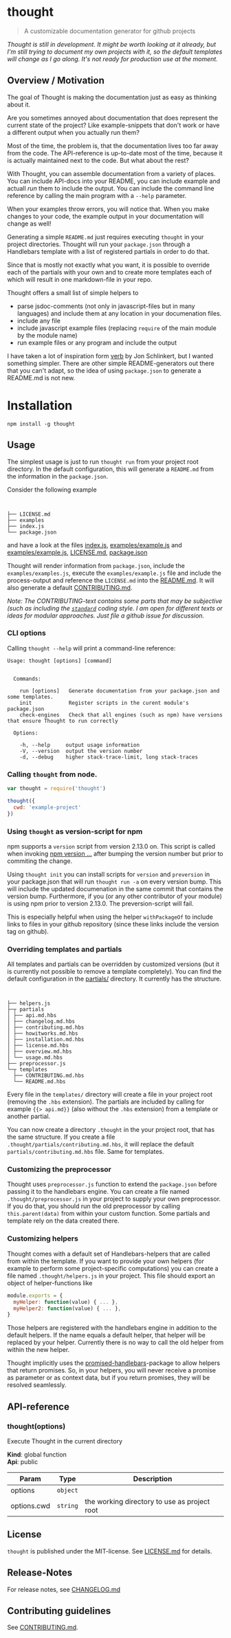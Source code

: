 # thought

> A customizable documentation generator for github projects

*Thought is still in development. It might be worth looking at it already, but I'm still trying to 
document my own projects with it, so the default templates will change as I go along. It's not ready
for production use at the moment.*

## Overview / Motivation

The goal of Thought is making the documentation just as easy as thinking about it.

Are you sometimes annoyed about documentation that does represent the current state of the project? 
Like example-snippets that don't work or have a different output when you actually run them?

Most of the time, the problem is, that the documentation lives too far away from the code. 
The API-reference is up-to-date most of the time, because it is actually maintained next 
to the code. But what about the rest?

With Thought, you can assemble documentation from a variety of places. You can include API-docs into
your README, you can include example and actuall *run* them to include the output. You can include
the command line reference by calling the main program with a `--help` parameter.

When your examples throw errors, you will notice that. When you make changes to your code, 
the example output in your documentation will change as well!

Generating a simple `README.md` just requires executing `thought` in your project directories.
Thought will run your `package.json` through a Handlebars template with a list of registered partials in order to 
do that.

Since that is mostly not exactly what you want, it is possible to override each of the partials with your own 
and to create more templates each of which will result in one markdown-file in your repo.

Thought offers a small list of simple helpers to

* parse jsdoc-comments (not only in javascript-files but in many languages) and include them at any location in 
  your documenation files. 
* include any file
* include javascript example files (replacing `require` of the main module by the module name)
* run example files or any program and include the output
 
I have taken a lot of inspiration form [verb](https://github.com/verbose/verb) by Jon Schlinkert, but I wanted 
something simpler. There are other simple README-generators out there that you can't adapt, so the idea of 
using `package.json` to generate a README.md is not new.





# Installation

```
npm install -g thought
```


## Usage


The simplest usage is just to run `thought run` from your project root directory.
In the default configuration, this will generate a `README.md` from the information in the `package.json`.

Consider the following example 

<pre><code>

├── LICENSE.md
├── examples
├── index.js
└── package.json
</code></pre>

and have a look at the files
[index.js](examples/example-project/index.js),
[examples/example.js](examples/example-project/examples/example.js) and
[examples/example.js](examples/example-project/examples/example.js),
[LICENSE.md](examples/example-project/LICENSE.md),
[package.json](examples/example-project/package.json)

Thought will render information from `package.json`, include the `examples/examples.js`, 
execute the `examples/example.js` file and include the process-output and reference the `LICENSE.md`
into the [README.md](examples/example-project/README.md). It will also generate a default 
[CONTRIBUTING.md](examples/example-project/CONTRIBUTING.md).

*Note: The CONTRIBUTING-text contains some parts that may be subjective (such as including the 
[`standard`](https://github.com/feross/standard) coding style. I am open for different texts or 
ideas for modular approaches. Just file a github issue for discussion.*


### CLI options

Calling `thought --help` will print a command-line reference:

```
Usage: thought [options] [command]


  Commands:

    run [options]   Generate documentation from your package.json and some templates.
    init            Register scripts in the curent module's package.json
    check-engines   Check that all engines (such as npm) have versions that ensure Thought to run correctly

  Options:

    -h, --help     output usage information
    -V, --version  output the version number
    -d, --debug    higher stack-trace-limit, long stack-traces
```

### Calling `thought` from node.

```js
var thought = require('thought')

thought({
  cwd: 'example-project'
})
```

### Using `thought` as version-script for npm

npm supports a `version` script from version 2.13.0 on. This script
is called when invoking [npm version ...](https://docs.npmjs.com/cli/version)
after bumping the version number but prior to commiting the change.

Using `thought init` you can install scripts for `version` and `preversion` in your package.json 
that will run `thought run -a` on every version bump. This will include the updated documenation
in the same commit that contains the version bump. Furthermore, if you (or any other contributor 
of your module) is using npm prior to version 2.13.0. The preversion-script will fail.

This is especially helpful when using the helper `withPackageOf` to include links to files
in your github repository (since these links include the version tag on github).

### Overriding templates and partials

All templates and partials can be overridden by customized versions (but it is currently
not possible to remove a template completely).
You can find the default configuration in the [partials/](partials/) directory. It currently 
has the structure.

<pre><code>

├── helpers.js
├─┬ partials
│ ├── api.md.hbs
│ ├── changelog.md.hbs
│ ├── contributing.md.hbs
│ ├── howitworks.md.hbs
│ ├── installation.md.hbs
│ ├── license.md.hbs
│ ├── overview.md.hbs
│ └── usage.md.hbs
├── preprocessor.js
└─┬ templates
  ├── CONTRIBUTING.md.hbs
  └── README.md.hbs
</code></pre>

Every file in the `templates/` directory will create a file in your project root (removing 
the `.hbs` extension). The partials are included by calling for example `{{> api.md}}` (also without
the `.hbs` extension) from a template or another partial.

You can now create a directory `.thought` in the your project root, that has the same structure.
If you create a file `.thought/partials/contributing.md.hbs`, it will replace the default
`partials/contributing.md.hbs` file. Same for templates.

### Customizing the preprocessor

Thought uses `preprocessor.js` function to extend the `package.json` before passing it to the handlebars
engine. You can create a file named `.thought/preprocessor.js` in your project to supply your own 
preprocessor. If you do that, you should run the old preprocessor by calling `this.parent(data)` from within
your custom function. Some partials and template rely on the data created there.

### Customizing helpers

Thought comes with a default set of Handlebars-helpers that are called from within the template.
If you want to provide your own helpers (for example to perform some project-specific computations) 
you can create a file named `.thought/helpers.js` in your project. This file should export an object 
of helper-functions like

```js
module.exports = {
  myHelper: function(value) { ... },
  myHelper2: function(value) { ... },
}
```

Those helpers are registered with the handlebars engine in addition to the default helpers. If the name 
equals a default helper, that helper will be replaced by your helper. Currently there is no way to call
the old helper from within the new helper.

Thought implicitly uses the [promised-handlebars](https://github.com/nknapp/promised-handlebars)-package
to allow helpers that return promises. So, in your helpers, you will never receive a promise as parameter or 
as context data, but if you return promises, they will be resolved seamlessly. 




                                                 
##  API-reference

<a name="thought"></a>
### thought(options)
Execute Thought in the current directory

**Kind**: global function  
**Api**: public  

| Param | Type | Description |
| --- | --- | --- |
| options | <code>object</code> |  |
| options.cwd | <code>string</code> | the working directory to use as project root |




## License

`thought` is published under the MIT-license. 
See [LICENSE.md](LICENSE.md) for details.

## Release-Notes
 
For release notes, see [CHANGELOG.md](CHANGELOG.md)
 
## Contributing guidelines

See [CONTRIBUTING.md](CONTRIBUTING.md).